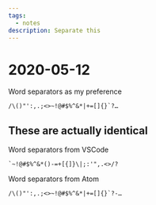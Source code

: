 ```yaml
---
tags:
  - notes
description: Separate this
---
```


# 2020-05-12

Word separators as my preference
```
/\()"':,.;<>~!@#$%^&*|+=[]{}`?…
```

## These are actually identical

Word separators from VSCode

```
`~!@#$%^&*()-=+[{]}\|;:'",.<>/?
```

Word separators from Atom
```
/\()"':,.;<>~!@#$%^&*|+=[]{}`?-…
```

